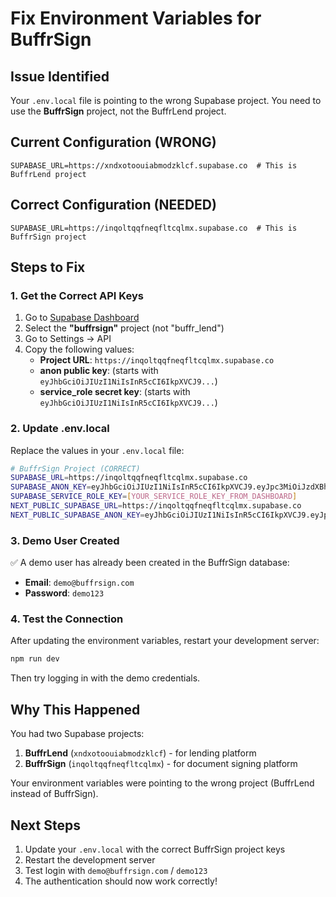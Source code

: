 # Fix Environment Variables for BuffrSign

## Issue Identified
Your `.env.local` file is pointing to the wrong Supabase project. You need to use the **BuffrSign** project, not the BuffrLend project.

## Current Configuration (WRONG)
```
SUPABASE_URL=https://xndxotoouiabmodzklcf.supabase.co  # This is BuffrLend project
```

## Correct Configuration (NEEDED)
```
SUPABASE_URL=https://inqoltqqfneqfltcqlmx.supabase.co  # This is BuffrSign project
```

## Steps to Fix

### 1. Get the Correct API Keys
1. Go to [Supabase Dashboard](https://supabase.com/dashboard)
2. Select the **"buffrsign"** project (not "buffr_lend")
3. Go to Settings → API
4. Copy the following values:
   - **Project URL**: `https://inqoltqqfneqfltcqlmx.supabase.co`
   - **anon public key**: (starts with `eyJhbGciOiJIUzI1NiIsInR5cCI6IkpXVCJ9...`)
   - **service_role secret key**: (starts with `eyJhbGciOiJIUzI1NiIsInR5cCI6IkpXVCJ9...`)

### 2. Update .env.local
Replace the values in your `.env.local` file:

```bash
# BuffrSign Project (CORRECT)
SUPABASE_URL=https://inqoltqqfneqfltcqlmx.supabase.co
SUPABASE_ANON_KEY=eyJhbGciOiJIUzI1NiIsInR5cCI6IkpXVCJ9.eyJpc3MiOiJzdXBhYmFzZSIsInJlZiI6ImlucW9sdHFxZm5lcWZsdGNxbG14Iiwicm9sZSI6ImFub24iLCJpYXQiOjE3NTUxNjQyNzIsImV4cCI6MjA3MDc0MDI3Mn0.gbHXR7dU54NQ1yfoOGKN9GoWcb-HctHLPLEWuSO3CZg
SUPABASE_SERVICE_ROLE_KEY=[YOUR_SERVICE_ROLE_KEY_FROM_DASHBOARD]
NEXT_PUBLIC_SUPABASE_URL=https://inqoltqqfneqfltcqlmx.supabase.co
NEXT_PUBLIC_SUPABASE_ANON_KEY=eyJhbGciOiJIUzI1NiIsInR5cCI6IkpXVCJ9.eyJpc3MiOiJzdXBhYmFzZSIsInJlZiI6ImlucW9sdHFxZm5lcWZsdGNxbG14Iiwicm9sZSI6ImFub24iLCJpYXQiOjE3NTUxNjQyNzIsImV4cCI6MjA3MDc0MDI3Mn0.gbHXR7dU54NQ1yfoOGKN9GoWcb-HctHLPLEWuSO3CZg
```

### 3. Demo User Created
✅ A demo user has already been created in the BuffrSign database:
- **Email**: `demo@buffrsign.com`
- **Password**: `demo123`

### 4. Test the Connection
After updating the environment variables, restart your development server:

```bash
npm run dev
```

Then try logging in with the demo credentials.

## Why This Happened
You had two Supabase projects:
1. **BuffrLend** (`xndxotoouiabmodzklcf`) - for lending platform
2. **BuffrSign** (`inqoltqqfneqfltcqlmx`) - for document signing platform

Your environment variables were pointing to the wrong project (BuffrLend instead of BuffrSign).

## Next Steps
1. Update your `.env.local` with the correct BuffrSign project keys
2. Restart the development server
3. Test login with `demo@buffrsign.com` / `demo123`
4. The authentication should now work correctly!
